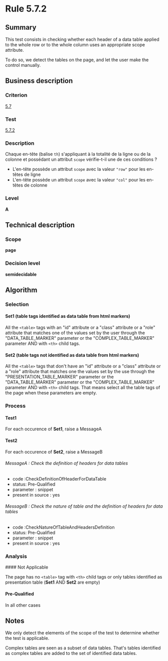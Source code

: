 # Rule 5.7.2

## Summary

This test consists in checking whether each header of a data table
applied to the whole row or to the whole column uses an appropriate
scope attribute.

To do so, we detect the tables on the page, and let the user make the control manually.

## Business description

### Criterion

[5.7](http://references.modernisation.gouv.fr/sites/default/files/RGAA3_RC2-1/referentiel_technique.htm#crit-5-7)

### Test

[5.7.2](http://references.modernisation.gouv.fr/sites/default/files/RGAA3_RC2-1/referentiel_technique.htm#test-5-7-2)

### Description

Chaque en-t&ecirc;te (balise `th`) s'appliquant &agrave; la totalit&eacute; de la ligne ou de la colonne et poss&eacute;dant un attribut `scope` v&eacute;rifie-t-il une de ces conditions ? 
 
 *  L'en-t&ecirc;te poss&egrave;de un attribut `scope` avec la valeur `"row"` pour les en-t&ecirc;tes de ligne 
 *  L'en-t&ecirc;te poss&egrave;de un attribut `scope` avec la valeur `"col"` pour les en-t&ecirc;tes de colonne 


### Level

**A**

## Technical description

### Scope

**page**

### Decision level

**semidecidable**

## Algorithm

### Selection

#### Set1 (table tags identified as data table from html markers)

All the `<table>` tags with an "id" attribute or a "class" attribute or a
"role" attribute that matches one of the values set by the user through
the "DATA_TABLE_MARKER" parameter or the "COMPLEX_TABLE_MARKER" parameter AND with `<th>` child tags.

#### Set2 (table tags not identified as data table from html markers)

All the `<table>` tags that don't have an "id" attribute or a "class"
attribute or a "role" attribute that matches one the values set by the
use through the "PRESENTATION_TABLE_MARKER" parameter or the
"DATA_TABLE_MARKER" parameter or the "COMPLEX_TABLE_MARKER" parameter AND with `<th>` child tags. That means
select all the table tags of the page when these parameters are empty.

### Process

#### Test1

For each occurence of **Set1**, raise a MessageA

#### Test2

For each occurence of **Set2**, raise a MessageB

###### MessageA : Check the definition of headers for data tables

-   code :CheckDefinitionOfHeaderForDataTable
-   status: Pre-Qualified
-   parameter : snippet
-   present in source : yes

###### MessageB : Check the nature of table and the definition of headers for data tables

-   code :CheckNatureOfTableAndHeadersDefinition
-   status: Pre-Qualified
-   parameter : snippet
-   present in source : yes

### Analysis

#### Not Applicable

The page has no `<table>` tag with `<th>` child
tags or only tables identified as presentation table (**Set1** AND **Set2** are empty)

#### Pre-Qualified 

In all other cases

## Notes

We only detect the elements of the scope of the test to determine
whether the test is applicable.

Complex tables are seen as a subset of data tables. That's tables identified as complex tables are added to the set of identified data tables.
